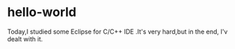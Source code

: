 # hello-world
Today,I studied some Eclipse for C/C++ IDE .It's very hard,but in the end, I'v dealt with it.

